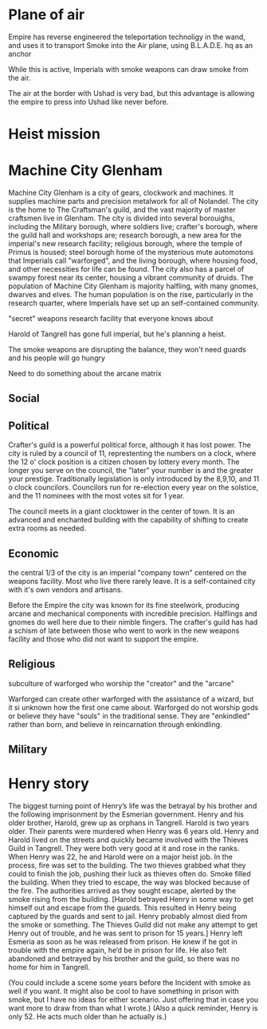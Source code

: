 # Plane of air

Empire has reverse engineered the teleportation technoligy in the wand, and uses it to transport Smoke into the Air plane, using B.L.A.D.E. hq as an anchor

While this is active, Imperials with smoke weapons can draw smoke from the air.

The air at the border with Ushad is very bad, but this advantage is allowing the empire to press into Ushad like never before.

# Heist mission 

# Machine City Glenham

Machine City Glenham is a city of gears, clockwork and machines. It supplies machine parts and precision metalwork for all of Nolandel. The city is the home to The Craftsman's guild, and the vast majority of master craftsmen live in Glenham. The city is divided into several borouighs, including the Military borough, where soldiers live; crafter's borough, where the guild hall and workshops are; research borough, a new area for the imperial's new research facility; religious borough, where the temple of Primus is housed; steel borough home of the mysterious mute automotons that Imperials call "warforged", and the living borough, where housing food, and other necessities for life can be found. The city also has a parcel of swampy forest near its center, housing a vibrant community of druids. The population of Machine City Glenham is majority halfling, with many gnomes, dwarves and elves. The human population is on the rise, particularly in the research quarter, where Imperials have set up an self-contained community.

"secret" weapons research facility that everyone knows about

Harold of Tangrell has gone full imperial, but he's planning a heist.

The smoke weapons are disrupting the balance, they won't need guards and his people will go hungry

Need to do something about the arcane matrix

## Social



## Political

Crafter's guild is a powerful political force, although it has lost power. The city is ruled by a council of 11, represtenting the numbers on a clock, where the 12 o' clock position is a citizen chosen by lottery every month. The longer you serve on the council, the "later" your number is and the greater your prestige. Traditionally legislation is only introduced by the 8,9,10, and 11 o clock councilors. Councilors run for re-election every year on the solstice, and the 11 nominees with the most votes sit for 1 year.

The council meets in a giant clocktower in the center of town. It is an advanced and enchanted building with the capability of shifting to create extra rooms as needed.

## Economic

the central 1/3 of the city is an imperial "company town" centered on the weapons facility. Most who live there rarely leave. It is a self-contained city with it's own vendors and artisans.

Before the Empire the city was known for its fine steelwork, producing arcane and mechanical components with incredible precision. Halflings and gnomes do well here due to their nimble fingers. The crafter's guild has had a schism of late between those who went to work in the new weapons facility and those who did not want to support the empire.

## Religious

subculture of warforged who worship the "creator" and the "arcane"

Warforged can create other warforged with the assistance of a wizard, but it si unknown how the first one came about. Warforged do not worship gods or believe they have "souls" in the traditional sense. They are "enkindled" rather than born, and believe in reincarnation through enkindling.

## Military

# Henry story

The biggest turning point of Henry’s life was the betrayal by his brother and the following imprisonment by the Esmerian government. Henry and his older brother, Harold, grew up as orphans in Tangrell. Harold is two years older. Their parents were murdered when Henry was 6 years old. Henry and Harold lived on the streets and quickly became involved with the Thieves Guild in Tangrell. They were both very good at it and rose in the ranks.
When Henry was 22, he and Harold were on a major heist job. In the process, fire was set to the building. The two thieves grabbed what they could to finish the job, pushing their luck as thieves often do. Smoke filled the building. When they tried to escape, the way was blocked because of the fire. The authorities arrived as they sought escape, alerted by the smoke rising from the building.
[Harold betrayed Henry in some way to get himself out and escape from the guards. This resulted in Henry being captured by the guards and sent to jail. Henry probably almost died from the smoke or something. The Thieves Guild did not make any attempt to get Henry out of trouble, and he was sent to prison for 15 years.]
Henry left Esmeria as soon as he was released from prison. He knew if he got in trouble with the empire again, he’d be in prison for life. He also felt abandoned and betrayed by his brother and the guild, so there was no home for him in Tangrell.

(You could include a scene some years before the Incident with smoke as well if you want. It might also be cool to have something in prison with smoke, but I have no ideas for either scenario. Just offering that in case you want more to draw from than what I wrote.)
(Also a quick reminder, Henry is only 52. He acts much older than he actually is.)